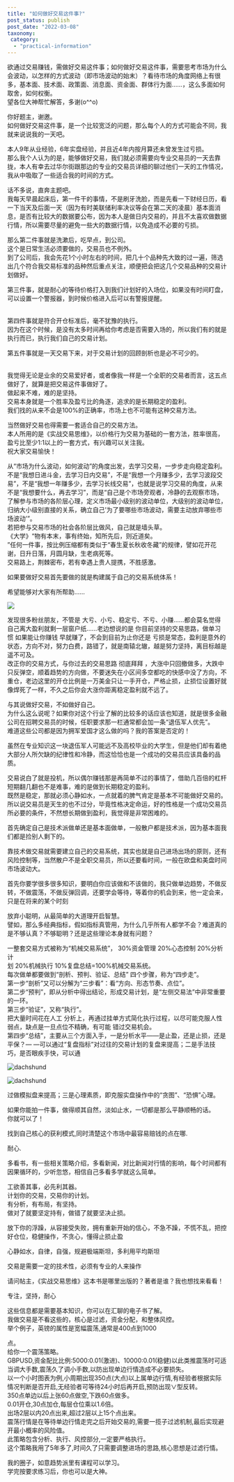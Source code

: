 ```yaml
---
title: "如何做好交易这件事?"
post_status: publish
post_date: "2022-03-08"
taxonomy:
 category: 
  - "practical-information"
---
```


欲通过交易赚钱，需做好交易这件事；如何做好交易这件事，需要思考市场为什么会波动，以怎样的方式波动（即市场波动的始末）？看待市场的角度网络上有很多，基本面、技术面、政策面、消息面、资金面、群体行为面……，这么多面如何取舍，如何权衡。  
望各位大神帮忙解答，多谢(o^^o)

你好题主，谢邀。  
如何做好交易这件事，是一个比较宽泛的问题，那么每个人的方式可能会不同，我就来说说我的一天吧。  

本人9年从业经验，6年实盘经验，并且近4年内按月算还未曾发生过亏损。  
那么我个人认为的是，能够做好交易，我们就必须需要向专业交易员的一天去靠拢，本人有幸去过华尔街跟那边的专业的交易员详细的聊过他们一天的工作情况，​我从中吸取了一些适合我的时间的方式。  

话不多说，直奔主题吧。  
我每天早晨起床后，第一件干的事情，不是刷牙洗脸，而是先看一下财经日历，看一下当天及后面一天（因为有时美联储利率决议等会在第二天的凌晨）基本面消息，是否有比较大的数据要公布，因为本人是做日内交易的，并且不太喜欢做数据行情，所以需要尽量的避免一些大的数据行情，以免造成不必要的亏损。  

那么第二件事就是洗漱后，吃早点，到公司。  
这个是日常生活必须要做的，交易员也不例外。  
到了公司后，我会先花1个小时左右的时间，把几十个品种先大致的过一遍，筛选出几个符合我交易标准的品种然后重点关注，顺便把会把这几个交易品种的交易计划做好。  

第三件事，就是耐心的等待价格打入到我们计划好的入场位，如果没有时间盯盘，可以设置一个警报器，到时候价格进入后可以有警报提醒。  
​

第四件事就是符合开仓标准后，毫不犹豫的执行。  
因为在这个时候，是没有太多时间再给你考虑是否需要入场的，所以我们有的就是执行而已，执行我们自己的交易计划。  

第五件事就是一天交易下来，对于交易计划的回顾剖析也是必不可少的。  
​

我觉得无论是业余的交易爱好者，或者像我一样是一个全职的交易者而言，这五点做好了，就算是把交易这件事做好了。  
做起来不难，难的是坚持。  
交易本身就是一个胜率及盈亏比的角逐，追求的是长期稳定的盈利。  
我们找的从来不会是100%的正确率，市场上也不可能有这种交易方法。  

当然做好交易也得需要一套适合自己的交易方法。  
本人所用的是《实战交易思维》，以价格行为交易为基础的一套方法，胜率很高，盈亏比至少1:1以上的一套方式，有兴趣可以关注我。  
祝大家交易愉快！​

从“市场为什么波动，如何波动”的角度出发，去学习交易，一步步走向稳定盈利。  
不是“我想日进斗金，去学习日内交易”，不是“我想一个月赚多少，去学习波段交易”，不是“我想一年赚多少，去学习长线交易”，也就是说学习交易的角度，从来不是“我想要什么，再去学习”，而是“自己是个市场旁观者，冷静的去观察市场，了解参与市场的各阶层心理，定义市场最小级别的波动单位，大级别的波动单位，归纳大小级别直接的关系，确立自己’为了要哪些市场波动，需要主动放弃哪些市场波动’”。  
若把参与交易市场的社会各阶层比做风，自己就是墙头草。  
《大学》“物有本末，事有终始，知所先后，则近道矣。  
”任何一件事，按比例压缩都有类似于“春生夏长秋收冬藏”的规律，譬如花开花谢，日升日落，月圆月缺，生老病死等。  
交易路上，荆棘密布，若有幸遇上贵人提携，不胜感激。  
  

如果要做好交易首先要做的就是构建属于自己的交易系统体系！

希望能够对大家有所帮助……

![](https://cdn.fendou.la/funstoutiao/2020/11/161913275.jpg)

发现很多粉丝朋友，不管是 大亏、小亏、稳定亏、不亏、小赚……都会莫名觉得自己离大盈利就剩一层窗户纸……老边想说的是 你目前坚持的交易思路，做单习惯 如果能让你赚钱 早就赚了，不会到目前为止你还是 亏损是常态，盈利是意外的状态，方向不对，努力白费，路错了，就是南辕北辙，越是努力坚持，离目标越是遥不可及。  
改正你的交易方式，与你过去的交易思路 彻底拜拜 ，大涨中只回撤做多，大跌中只反弹空，顺着趋势的方向做，不要迷失在小区间多空都吃的快感中没了方向，不重仓，老边这里的开仓比例是一万美金只让一手开仓，严格止损，止损位设置好就像焊死了一样，不久之后你会大涨你距离稳定盈利就不远了。  
  

与其说做好交易，不如做好自己。  
为什么这么说呢？如果你对这个行业了解的比较多的话应该也知道，就是很多金融公司在招聘交易员的时候，任职要求那一栏通常都会加一条“退伍军人优先”。  
难道这些公司都是因为拥军爱国才这么做的吗？我的答案是否定的！

虽然在专业知识这一块退伍军人可能远不及高校毕业的大学生，但是他们却有着绝大部分人所欠缺的纪律性和冷静，而这恰恰也是一个成功的交易员应该具备的品质。  

交易说白了就是投机，所以偶尔赚钱那是再简单不过的事情了，借助几百倍的杠杆短期翻几翻也不是难事，难的是做到长期稳定的盈利。  
既然是稳定，那就必须心静如水，一点就着的脾气肯定是基本不可能做好交易的。  
所以说交易员是天生的也不过分，毕竟性格决定命运，好的性格是一个成功交易员所必要的条件，不然想长期做到盈利，我觉得是非常困难的。  

首先确定自己是技术派做单还是基本面做单，一般散户都是技术派，因为基本面我们都是捡别人剩下的。  

靠技术做交易就需要建立自己的交易系统，其实也就是自己进场出场的原则，还有风险控制等，当然散户不是全职交易员，所以还要看时间，一般在欧盘和美盘时间市场波动大。  

首先你要学很多很多知识，要明白你应该做和不该做的，我只做单边趋势，不做反转，不做震荡，不做反弹回调，还要学会等待，等着你的机会到来，他一定会来，只是在将来的某个时刻

放弃小聪明，从最简单的大道理开启智慧。  
譬如，那么多经典指标，假如指标真管用，为什么几乎所有人都学不会？难道真的是不够认真？不够聪明？还是这些理论本身就有问题？

一整套交易方式被称为“机械交易系统”， 30%资金管理 20%心态控制 20%分析计  
划 20%机械执行 10%复盘总结=100%机械交易系统。  
每次做单都要做到“剖析、预判、验证、总结” 四个步骤，称为“四步走”。  
第一步“剖析”又可以分解为“三步看”：看“方向、形态节奏、点位”。  
第二步“预判”，即从分析中得出结论，形成交易计划，是“左侧交易法”中非常重要的一环。  
第三步“验证”，又称“执行”。  
把大量时间花在人工 分析上，再通过挂单方式简化执行过程，以尽可能克服人性弱点，缺点是一旦点位不精确，有可能 错过交易机会。  
第四步“总结”，主要从三个方面入手，一是分析水平——是止盈，还是止损，还是平保？— —可以通过“复盘指标”对过往的交易计划的复盘来提高；二是手法技巧，是否眼疾手快，可以通

  

![dachshund](https://cdn.fendou.la/funstoutiao/2020/11/170027989.jpg)

  

![dachshund](https://cdn.fendou.la/funstoutiao/2020/11/170027489.jpg)

  

过做模拟盘来提高；三是心理素质，即克服实盘操作中的“贪图”、“恐惧”心理。  

如果你能拍一件事，做得顺其自然，淡如止水，一切都是那么平静顺畅的话。  
你就可以了！

找到自己核心的获利模式,同时清楚这个市场中最容易赔钱的点在哪.

耐心.​

多看书，有一些相关策略介绍，多看新闻，对比新闻对行情的影响，每个时间都有因果循环的，少听忽悠，相信自己多看多学就这么简单。  

工欲善其事，必先利其器。  
计划你的交易，交易你的计划。  
有分析，有布局，有坚持。  
做对了就要坚定持有，做错了就要坚决止损。  

放下你的浮躁，从容接受失败，拥有重新开始的信心，不急不躁，不慌不乱，把控好仓位，稳健操作，不贪心，懂得止损止盈

心静如水，自律，自强，规避极端斯坦，多利用平均斯坦

交易是需要一定的技术性，必须有专业的人来操作

请问帖主，《实战交易思维》这本书是哪里出版的？著者是谁？我也想找来看看！

专注，坚持，耐心

这些信息都是需要基本知识，你可以在汇聊的电子书了解。  
我做交易是不看这些的，核心是过滤，资金分配，和整体风控。  
举个例子，英镑的属性是宽幅震荡,通常是400点到1000

点。  
给你一个震荡策略。  
GBPUSD,资金配比比例:5000:0.01(激进)、10000:0.01(稳健)以此类推震荡时可适当调大手数,震荡久了调小手数,以防出现单边行情造成不必要损失。  
以一个小时图表为例,小周期出现350点(大点)以上属单边行情,有经验者根据实际情况判断是否开启,无经验者可等待24小时后再开启,预防出现∨型反转。  
350点单边以后上张60点做空,下跌60点做多。  
0.01开仓,30点加仓,每层仓位乘以1.6倍。  
出场2层以内20点出来,超过2层以上15个点出来。  
震荡行情是在等待单边行情走完之后开始交易的,需要一揽子过滤机制,最后实现避开最小概率的风险值。  
此策略包含分析、执行、风控部分,一定要严格执行。  
这个策略我用了5年多了,时间久了只需要调整进场的思路,核心思想是过滤行情。  

我的圈子，如意趋势派里有课程可以学习。  
学完按要求练习后，你也可以是大神。
